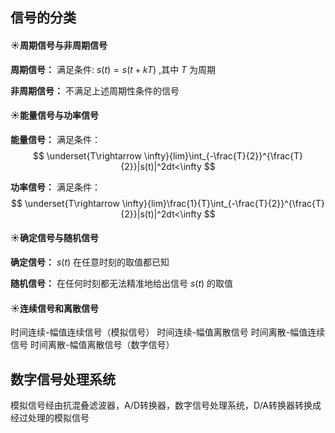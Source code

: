 ## 信号的分类

#### ☀️周期信号与非周期信号
**周期信号：** 满足条件: $s(t)=s(t+kT)$ ,其中 $T$ 为周期

**非周期信号：** 不满足上述周期性条件的信号

#### ☀️能量信号与功率信号
**能量信号：** 满足条件：
$$
\underset{T\rightarrow \infty}{lim}\int_{-\frac{T}{2}}^{\frac{T}{2}}|s(t)|^2dt<\infty
$$

**功率信号：** 满足条件：
$$
\underset{T\rightarrow \infty}{lim}\frac{1}{T}\int_{-\frac{T}{2}}^{\frac{T}{2}}|s(t)|^2dt<\infty
$$

#### ☀️确定信号与随机信号
**确定信号：** 
$s(t)$ 在任意时刻的取值都已知

**随机信号：**
在任何时刻都无法精准地给出信号 $s(t)$ 的取值

#### ☀️连续信号和离散信号
时间连续-幅值连续信号（模拟信号）
时间连续-幅值离散信号
时间离散-幅值连续信号
时间离散-幅值离散信号（数字信号）

## 数字信号处理系统
模拟信号经由抗混叠滤波器，A/D转换器，数字信号处理系统，D/A转换器转换成经过处理的模拟信号
